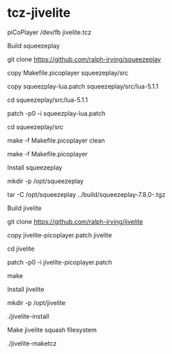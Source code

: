 # tcz-jivelite
piCoPlayer /dev/fb jivelite.tcz


Build squeezeplay

git clone https://github.com/ralph-irving/squeezeplay

copy Makefile.picoplayer squeezeplay/src

copy squeezplay-lua.patch squeezeplay/src/lua-5.1.1

cd squeezeplay/src/lua-5.1.1

patch -p0 -i squeezplay-lua.patch

cd squeezeplay/src

make -f Makefile.picoplayer clean

make -f Makefile.picoplayer


Install squeezeplay

mkdir -p /opt/squeezeplay

tar -C /opt/squeezeplay ../build/squeezeplay-7.8.0-.tgz


Build jivelite

git clone https://github.com/ralph-irving/jivelite

copy jivelite-picoplayer.patch jivelite

cd jivelite

patch -p0 -i jivelite-picoplayer.patch

make


Install jivelite

mkdir -p /opt/jivelite

./jivelite-install

Make jivelite squash filesystem

./jivelite-maketcz

